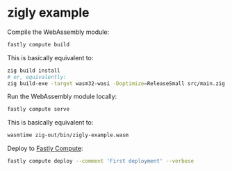 # zigly example

Compile the WebAssembly module:

```sh
fastly compute build
```

This is basically equivalent to:

```sh
zig build install
# or, equivalently:
zig build-exe -target wasm32-wasi -Doptimize=ReleaseSmall src/main.zig -femit-bin=zig-out/bin/zigly-example.wasm
```

Run the WebAssembly module locally:

```sh
fastly compute serve
```

This is basically equivalent to:

```sh
wasmtime zig-out/bin/zigly-example.wasm
```

Deploy to [Fastly Compute](https://www.fastly.com/documentation/guides/compute/):

```sh
fastly compute deploy --comment 'First deployment' --verbose
```
